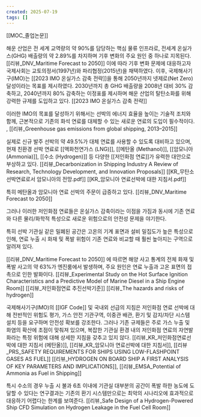 ```yaml
---
created: 2025-07-19
tags: []
---
```

[[MOC_졸업논문]]

해운 산업은 전 세계 교역량의 약 90%를 담당하는 핵심 물류 인프라로, 전세계 온실가스(GHG) 배출량의 약 2.89%를 차지하며 기후 변화의 주요 원인 중 하나로 지목된다. [[리뷰_DNV_Maritime Forecast to 2050]]
이에 따라 기후 변화 문제에 대응하고자 국제사회는 교토의정서(1997년)와 파리협정(2015년)을 채택하였다. 이후, 국제해사기구(IMO)는 [[2023 IMO 온실가스 감축 전략]]을 통해 2050년까지 넷제로(Net Zero) 달성이라는 목표를 제시하였다. 2030년까지 총 GHG 배출량을 2008년 대비 30% 감축하고, 2040년까지 80% 감축하는 이정표를 제시하며 해운 산업의 탈탄소화를 위해 강력한 규제를 도입하고 있다. [[2023 IMO 온실가스 감축 전략]]

이러한 IMO의 목표를 달성하기 위해서는 선박의 에너지 효율을 높이는 기술적 조치와 함께, 근본적으로 기존의 화석 연료를 대체할 수 있는 새로운 연료의 도입이 필수적이다. , [[리뷰_Greenhouse gas emissions from global shipping, 2013–2015]]  

실제로 신규 발주 선박의 약 49.5%가 대체 연료를 사용할 수 있도록 대비하고 있으며,  현재 친환경 선박 연료로 [[액화천연가스 (LNG)]], [[메탄올 (Methanol)]], [[암모니아 (Ammonia)]], [[수소 (Hydrogen)]] 등 다양한 [[저인화점 연료]]가 유력한 대안으로 부상하고 있다. [[리뷰_Decarbonization in Shipping Industry A Review of Research, Technology Development, and Innovation Proposals]]  [[KR_무탄소 선박연료로서 암모니아의 전망.pdf]] [[KR_암모니아 연료선박에 대한 지침서.pdf]]

특히 메탄올과 암모니아 연료 선박의 주문이 급증하고 있다. [[리뷰_DNV_Maritime Forecast to 2050]]

그러나 이러한 저인화점 연료들은 온실가스 감축이라는 이점을 가짐과 동시에 기존 연료와 다른 물리/화학적 특성으로 새로운 위험으로의 안전성 문제을 야기한다. 

특히 선박 기관실 같은 밀폐된 공간은 고온의 기계 표면과 설비 밀집도가 높은 특성으로 인해, 연료 누출 시 화재 및 폭발 위험이 기존 연료와 비교할 때 훨씬 높아지는 구역으로 알려져 있다.  

[[리뷰_DNV_Maritime Forecast to 2050]] 에 따르면 해양 사고 통계의 전체 화재 및 폭발 사고의 약 63%가 엔진룸에서 발생하며, 주요 원인은 연료 누출과 고온 표면의 접촉으로 인한 발화이다. 
[[리뷰_Experimental Study on the Hot Surface Ignition Characteristics and a Predictive Model of Marine Diesel in a Ship Engine Room]]  [[리뷰_저인화점연료 추진선박기준]] [[리뷰_The hazards and risks of hydrogen]] 



국제해사기구(IMO)의 [[IGF Code]] 및 국내외 선급의 지침은 저인화점 연료 선박에 대해 전반적인 위험도 평가, 가스 안전 기관구역, 이중관 배관, 환기 및 감지/차단 시스템 설치 등을 요구하며 안전성 확보를 강조한다. 그러나 기존 규제들은 주로 가스 누출 및 화염의 확산에 초점이 맞춰져 있으며, 복잡한 기관실 환경 내의 저인화점 연료의 자연발화라는 특정 위험에 대해 상세한 지침을 갖추고 있지 않다. [[리뷰_KR_저인화점연료선박에 대한 지침서 (메탄올)]], [[리뷰_KR_암모니아 연료선박에 대한 지침서]], [[리뷰_PRS_SAFETY REQUIREMENTS FOR SHIPS USING LOW-FLASHPOINT GASES AS FUEL]] [[리뷰_HYDROGEN ON BOARD SHIP A FIRST ANALYSIS OF KEY PARAMETERS AND IMPLICATIONS]], [[리뷰_EMSA_Potential of Ammonia as Fuel in Shipping]]

특시 수소의 경우 누출 시 불과 6초 이내에 기관실 대부분의 공간이 폭발 하한 농도에 도달할 수 있다는 연구결과는 기존의 환기 시스템만으로는 최악의 시나리오에 효과적으로 대응하기 어렵다는 한계를 보여준다. [[리뷰_Safe Design of a Hydrogen-Powered Ship CFD Simulation on Hydrogen Leakage in the Fuel Cell Room]]



